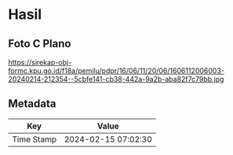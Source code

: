 # Hasil

## Foto C Plano

https://sirekap-obj-formc.kpu.go.id/f18a/pemilu/pdpr/16/06/11/20/06/1606112006003-20240214-212354--5cbfe141-cb38-442a-9a2b-aba82f7c79bb.jpg


## Metadata

| Key        | Value               |
| ---------- | ------------------- |
| Time Stamp | 2024-02-15 07:02:30 |



